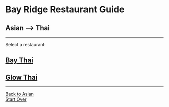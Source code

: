 # Bay Ridge Restaurant Guide
## Asian --> Thai
---
Select a restaurant:
## [Bay Thai](http://www.brooklynbaythai.com/)  
## [Glow Thai](http://glowthai.com/)
---
[Back to Asian](../asian)  
[Start Over](../home.md)